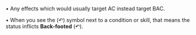 • Any effects which would usually target AC instead target BAC.

• When you see the (↶) symbol next to a condition or skill, that means the status inflicts **Back-footed** (↶).